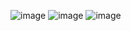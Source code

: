 ![image](https://github.com/Abtuha-Nisar/New-App/assets/111420352/ba33d80b-c2e0-4b46-9042-fd36dbbd0b14)
![image](https://github.com/Abtuha-Nisar/New-App/assets/111420352/8d99264b-76c1-411d-b763-380ab1c24090)
![image](https://github.com/Abtuha-Nisar/New-App/assets/111420352/102e6969-b262-4ccd-9a4d-0f2cf99a78e9)
